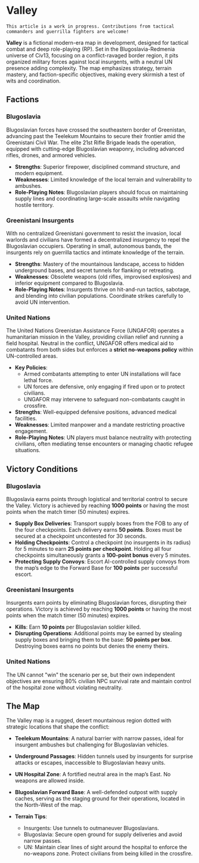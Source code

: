 # Valley

```admonish note
This article is a work in progress. Contributions from tactical commanders and guerrilla fighters are welcome!
```

**Valley** is a fictional modern-era map in development, designed for tactical combat and deep role-playing (RP). Set in the Blugoslavia-Redmenia universe of Civ13, focusing on a conflict-ravaged border region, it pits organized military forces against local insurgents, with a neutral UN presence adding complexity. The map emphasizes strategy, terrain mastery, and faction-specific objectives, making every skirmish a test of wits and coordination.

## Factions

### Blugoslavia

Blugoslavian forces have crossed the southeastern border of Greenistan, advancing past the Teelekum Mountains to secure their frontier amid the Greenistani Civil War. The elite 21st Rifle Brigade leads the operation, equipped with cutting-edge Blugoslavian weaponry, including advanced rifles, drones, and armored vehicles.

- **Strengths**: Superior firepower, disciplined command structure, and modern equipment.
- **Weaknesses**: Limited knowledge of the local terrain and vulnerability to ambushes.
- **Role-Playing Notes**: Blugoslavian players should focus on maintaining supply lines and coordinating large-scale assaults while navigating hostile territory.

### Greenistani Insurgents

With no centralized Greenistani government to resist the invasion, local warlords and civilians have formed a decentralized insurgency to repel the Blugoslavian occupiers. Operating in small, autonomous bands, the insurgents rely on guerrilla tactics and intimate knowledge of the terrain.

- **Strengths**: Mastery of the mountainous landscape, access to hidden underground bases, and secret tunnels for flanking or retreating.
- **Weaknesses**: Obsolete weapons (old rifles, improvised explosives) and inferior equipment compared to Blugoslavia.
- **Role-Playing Notes**: Insurgents thrive on hit-and-run tactics, sabotage, and blending into civilian populations. Coordinate strikes carefully to avoid UN intervention.

### United Nations

The United Nations Greenistan Assistance Force (UNGAFOR) operates a humanitarian mission in the Valley, providing civilian relief and running a field hospital. Neutral in the conflict, UNGAFOR offers medical aid to combatants from both sides but enforces a **strict no-weapons policy** within UN-controlled areas.

- **Key Policies**:
  - Armed combatants attempting to enter UN installations will face lethal force.
  - UN forces are defensive, only engaging if fired upon or to protect civilians.
  - UNGAFOR may intervene to safeguard non-combatants caught in crossfire.
- **Strengths**: Well-equipped defensive positions, advanced medical facilities.
- **Weaknesses**: Limited manpower and a mandate restricting proactive engagement.
- **Role-Playing Notes**: UN players must balance neutrality with protecting civilians, often mediating tense encounters or managing chaotic refugee situations.

## Victory Conditions

### Blugoslavia

Blugoslavia earns points through logistical and territorial control to secure the Valley. Victory is achieved by reaching **1000 points** or having the most points when the match timer (50 minutes) expires.

- **Supply Box Deliveries**: Transport supply boxes from the FOB to any of the four checkpoints. Each delivery earns **50 points**. Boxes must be secured at a checkpoint uncontested for 30 seconds.
- **Holding Checkpoints**: Control a checkpoint (no insurgents in its radius) for 5 minutes to earn **25 points per checkpoint**. Holding all four checkpoints simultaneously grants a **100-point bonus** every 5 minutes.
- **Protecting Supply Convoys**: Escort AI-controlled supply convoys from the map’s edge to the Forward Base for **100 points** per successful escort.

### Greenistani Insurgents

Insurgents earn points by eliminating Blugoslavian forces, disrupting their operations. Victory is achieved by reaching **1000 points** or having the most points when the match timer (50 minutes) expires.

- **Kills**: Earn **10 points** per Blugoslavian soldier killed.
- **Disrupting Operations**: Additional points may be earned by stealing supply boxes and bringing them to the base: **50 points per box**. Destroying boxes earns no points but denies the enemy theirs.

### United Nations

The UN cannot "win" the scenario per se, but their own independent objectives are ensuring 80% civilian NPC survival rate and maintain control of the hospital zone without violating neutrality.

## The Map

The Valley map is a rugged, desert mountainous region dotted with strategic locations that shape the conflict:

- **Teelekum Mountains**: A natural barrier with narrow passes, ideal for insurgent ambushes but challenging for Blugoslavian vehicles.
- **Underground Passages**: Hidden tunnels used by insurgents for surprise attacks or escapes, inaccessible to Blugoslavian heavy units.
- **UN Hospital Zone**: A fortified neutral area in the map’s East. No weapons are allowed inside.
- **Blugoslavian Forward Base**: A well-defended outpost with supply caches, serving as the staging ground for their operations, located in the North-West of the map.


- **Terrain Tips**:
  - Insurgents: Use tunnels to outmaneuver Blugoslavians.
  - Blugoslavia: Secure open ground for supply deliveries and avoid narrow passes.
  - UN: Maintain clear lines of sight around the hospital to enforce the no-weapons zone. Protect civilians from being killed in the crossfire.